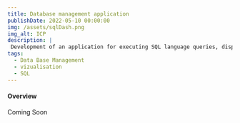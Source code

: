 ```yaml
---
title: Database management application
publishDate: 2022-05-10 00:00:00
img: /assets/sqlDash.png
img_alt: ICP 
description: |
 Development of an application for executing SQL language queries, displaying queries and analysing data.
tags:
  - Data Base Management
  - vizualisation
  - SQL
---
```


#### Overview 

Coming Soon 
